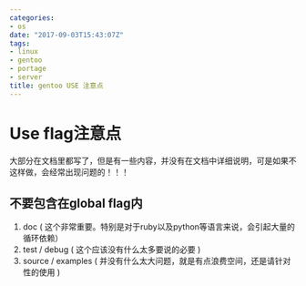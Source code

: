 ```yaml
---
categories: 
- os
date: "2017-09-03T15:43:07Z"
tags: 
- linux
- gentoo
- portage
- server
title: gentoo USE 注意点
---
```


# Use flag注意点

大部分在文档里都写了，但是有一些内容，并没有在文档中详细说明，可是如果不这样做，会经常出现问题的！！！

## 不要包含在global flag内

1. doc ( 这个非常重要。特别是对于ruby以及python等语言来说，会引起大量的循环依赖）
2. test / debug ( 这个应该没有什么太多要说的必要 )
4. source / examples ( 并没有什么太大问题，就是有点浪费空间，还是请针对性的使用 )


